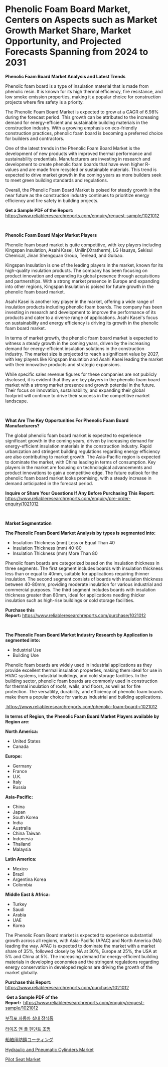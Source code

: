 <p><h1>Phenolic Foam Board Market, Centers on Aspects such as Market Growth Market Share, Market Opportunity, and Projected Forecasts Spanning from 2024 to 2031</h1></p><p><strong>Phenolic Foam Board Market Analysis and Latest Trends</strong></p>
<p><p>Phenolic foam board is a type of insulation material that is made from phenolic resin. It is known for its high thermal efficiency, fire resistance, and low smoke emission properties, making it a popular choice for construction projects where fire safety is a priority. </p><p>The Phenolic Foam Board Market is expected to grow at a CAGR of 6.98% during the forecast period. This growth can be attributed to the increasing demand for energy-efficient and sustainable building materials in the construction industry. With a growing emphasis on eco-friendly construction practices, phenolic foam board is becoming a preferred choice for builders and contractors.</p><p>One of the latest trends in the Phenolic Foam Board Market is the development of new products with improved thermal performance and sustainability credentials. Manufacturers are investing in research and development to create phenolic foam boards that have even higher R-values and are made from recycled or sustainable materials. This trend is expected to drive market growth in the coming years as more builders seek to meet green building standards and regulations.</p><p>Overall, the Phenolic Foam Board Market is poised for steady growth in the near future as the construction industry continues to prioritize energy efficiency and fire safety in building projects.</p></p>
<p><strong>Get a Sample PDF of the Report:&nbsp;</strong> <a href="https://www.reliableresearchreports.com/enquiry/request-sample/1021012">https://www.reliableresearchreports.com/enquiry/request-sample/1021012</a></p>
<p>&nbsp;</p>
<p><strong>Phenolic Foam Board Major Market Players</strong></p>
<p><p>Phenolic foam board market is quite competitive, with key players including Kingspan Insulation, Asahi Kasei, Unilin(Xtratherm), LG Hausys, Sekisui Chemical, Jinan Shengquan Group, Tenlead, and Guibao. </p><p>Kingspan Insulation is one of the leading players in the market, known for its high-quality insulation products. The company has been focusing on product innovation and expanding its global presence through acquisitions and partnerships. With a strong market presence in Europe and expanding into other regions, Kingspan Insulation is poised for future growth in the phenolic foam board market.</p><p>Asahi Kasei is another key player in the market, offering a wide range of insulation products including phenolic foam boards. The company has been investing in research and development to improve the performance of its products and cater to a diverse range of applications. Asahi Kasei's focus on sustainability and energy efficiency is driving its growth in the phenolic foam board market.</p><p>In terms of market growth, the phenolic foam board market is expected to witness a steady growth in the coming years, driven by the increasing demand for energy-efficient insulation solutions in the construction industry. The market size is projected to reach a significant value by 2027, with key players like Kingspan Insulation and Asahi Kasei leading the market with their innovative products and strategic expansions.</p><p>While specific sales revenue figures for these companies are not publicly disclosed, it is evident that they are key players in the phenolic foam board market with a strong market presence and growth potential in the future. Their focus on innovation, sustainability, and expanding their global footprint will continue to drive their success in the competitive market landscape.</p></p>
<p>&nbsp;</p>
<p><strong>What Are The Key Opportunities For Phenolic Foam Board Manufacturers?</strong></p>
<p><p>The global phenolic foam board market is expected to experience significant growth in the coming years, driven by increasing demand for energy-efficient insulation materials in the construction industry. Rapid urbanization and stringent building regulations regarding energy efficiency are also contributing to market growth. The Asia-Pacific region is expected to dominate the market, with China leading in terms of consumption. Key players in the market are focusing on technological advancements and product innovations to gain a competitive edge. The future outlook for the phenolic foam board market looks promising, with a steady increase in demand anticipated in the forecast period.</p></p>
<p><strong>Inquire or Share Your Questions If Any Before Purchasing This Report:</strong> <a href="https://www.reliableresearchreports.com/enquiry/pre-order-enquiry/1021012">https://www.reliableresearchreports.com/enquiry/pre-order-enquiry/1021012</a></p>
<p>&nbsp;</p>
<p><strong>Market Segmentation</strong></p>
<p><strong>The Phenolic Foam Board Market Analysis by types is segmented into:</strong></p>
<p><ul><li>Insulation Thickness (mm) Less or Equal Than 40</li><li>Insulation Thickness (mm) 40-80</li><li>Insulation Thickness (mm) More Than 80</li></ul></p>
<p><p>Phenolic foam boards are categorized based on the insulation thickness in three segments. The first segment includes boards with insulation thickness less than or equal to 40mm, suitable for applications requiring thinner insulation. The second segment consists of boards with insulation thickness between 40-80mm, providing moderate insulation for various industrial and commercial purposes. The third segment includes boards with insulation thickness greater than 80mm, ideal for applications needing thicker insulation such as high-rise buildings or cold storage facilities.</p></p>
<p><strong>Purchase this Report:&nbsp;</strong><a href="https://www.reliableresearchreports.com/purchase/1021012">https://www.reliableresearchreports.com/purchase/1021012</a></p>
<p>&nbsp;</p>
<p><strong>The Phenolic Foam Board Market Industry Research by Application is segmented into:</strong></p>
<p><ul><li>Industrial Use</li><li>Building Use</li></ul></p>
<p><p>Phenolic foam boards are widely used in industrial applications as they provide excellent thermal insulation properties, making them ideal for use in HVAC systems, industrial buildings, and cold storage facilities. In the building sector, phenolic foam boards are commonly used in construction for thermal insulation of roofs, walls, and floors, as well as for fire protection. The versatility, durability, and efficiency of phenolic foam boards make them a popular choice for various industrial and building applications.</p></p>
<p><a href="https://www.reliableresearchreports.com/phenolic-foam-board-r1021012">&nbsp;https://www.reliableresearchreports.com/phenolic-foam-board-r1021012</a></p>
<p><strong>In terms of Region, the Phenolic Foam Board Market Players available by Region are:</strong></p>
<p>
    <p> <strong> North America: </strong>
        <ul>
            <li>United States</li>
            <li>Canada</li>
        </ul>
        </p> 
    <p> <strong> Europe: </strong>
        <ul>
            <li>Germany</li>
            <li>France</li>
            <li>U.K.</li>
            <li>Italy</li>
            <li>Russia</li>
        </ul>
        </p> 
    <p> <strong> Asia-Pacific: </strong>
        <ul>
            <li>China</li>
            <li>Japan</li>
            <li>South Korea</li>
            <li>India</li>
            <li>Australia</li>
            <li>China Taiwan</li>
            <li>Indonesia</li>
            <li>Thailand</li>
            <li>Malaysia</li>
        </ul>
        </p> 
    <p> <strong> Latin America: </strong>
        <ul>
            <li>Mexico</li>
            <li>Brazil</li>
            <li>Argentina Korea</li>
            <li>Colombia</li>
        </ul>
        </p> 
    <p> <strong> Middle East & Africa: </strong>
        <ul>
            <li>Turkey</li>
            <li>Saudi</li>
            <li>Arabia</li>
            <li>UAE</li>
            <li>Korea</li>
        </ul>
    </p>
    </p>
<p><p>The Phenolic Foam Board market is expected to experience substantial growth across all regions, with Asia-Pacific (APAC) and North America (NA) leading the way. APAC is expected to dominate the market with a market share of 35%, followed closely by NA at 30%, Europe at 25%, the USA at 5% and China at 5%. The increasing demand for energy-efficient building materials in developing economies and the stringent regulations regarding energy conservation in developed regions are driving the growth of the market globally.</p></p>
<p><strong>Purchase this Report: </strong><a href="https://www.reliableresearchreports.com/purchase/1021012">https://www.reliableresearchreports.com/purchase/1021012</a></p>
<p>&nbsp;<strong>Get a Sample PDF of the Report:&nbsp;&nbsp;</strong><a href="https://www.reliableresearchreports.com/enquiry/request-sample/1021012">https://www.reliableresearchreports.com/enquiry/request-sample/1021012</a></p>
<p><strong></strong></p>
<p><p><a href="https://github.com/AlexanderElliott1993/Market-Research-Report-List-1/blob/main/4829059115749.md">부직포 자동차 실내 장식품</a></p><p><a href="https://github.com/idcefvhkdut6/Market-Research-Report-List-2/blob/main/8523175115751.md">라이즈 앤 폴 펜던트 조명</a></p><p><a href="https://github.com/AbigaleHuel/Market-Research-Report-List-1/blob/main/9593386128446.md">船舶用防錆コーティング</a></p><p><a href="https://github.com/kufem1/Market-Research-Report-List-3/blob/main/hydraulic-and-pneumatic-cylinders-market.md">Hydraulic and Pneumatic Cylinders Market</a></p><p><a href="https://github.com/kosella/Market-Research-Report-List-3/blob/main/pilot-seat-market.md">Pilot Seat Market</a></p></p>